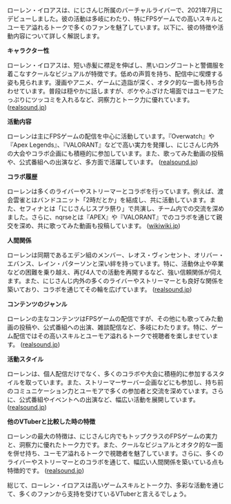 ローレン・イロアスは、にじさんじ所属のバーチャルライバーで、2021年7月にデビューしました。彼の活動は多岐にわたり、特にFPSゲームでの高いスキルとユーモア溢れるトークで多くのファンを魅了しています。以下に、彼の特徴や活動内容について詳しく解説します。

**キャラクター性**

ローレン・イロアスは、短い赤髪に襟足を伸ばし、黒いロングコートと警備服を着こなすクールなビジュアルが特徴です。低めの声質を持ち、配信中に喫煙する姿も見られます。漫画やアニメ、ゲームに造詣が深く、オタク的な一面も持ち合わせています。普段は穏やかに話しますが、ボケやふざけた場面ではユーモアたっぷりにツッコミを入れるなど、洞察力とトーク力に優れています。 ([realsound.jp](https://realsound.jp/tech/2024/08/post-1738602.html?utm_source=openai))

**活動内容**

ローレンは主にFPSゲームの配信を中心に活動しています。『Overwatch』や『Apex Legends』、『VALORANT』などで高い実力を発揮し、にじさんじ内外の大会やコラボ企画にも積極的に参加しています。また、歌ってみた動画の投稿や、公式番組への出演など、多方面で活躍しています。 ([realsound.jp](https://realsound.jp/tech/2024/08/post-1738602.html?utm_source=openai))

**コラボ履歴**

ローレンは多くのライバーやストリーマーとコラボを行っています。例えば、渡会雲雀とはバンドユニット「2時だとか」を結成し、共に活動しています。また、セフィナとは「にじさんじスプラ祭り」で共演し、チーム内での交流を深めました。さらに、nqrseとは『APEX』や『VALORANT』でのコラボを通じて親交を深め、共に歌ってみた動画も投稿しています。 ([wikiwiki.jp](https://wikiwiki.jp/nijisanji/%E3%83%AD%E3%83%BC%E3%83%AC%E3%83%B3%E3%83%BB%E3%82%A4%E3%83%AD%E3%82%A2%E3%82%B9/%E8%A9%B3%E3%81%97%E3%81%8F%E7%9F%A5%E3%82%8A%E3%81%9F%E3%81%84/%E4%B8%BB%E3%81%AA%E9%96%A2%E9%80%A3%E4%BA%BA%E7%89%A9?utm_source=openai))

**人間関係**

ローレンは同期であるエデン組のメンバー、レオス・ヴィンセント、オリバー・エバンス、レイン・パターソンと深い絆を持っています。特に、活動休止や卒業などの困難を乗り越え、再び4人での活動を再開するなど、強い信頼関係が伺えます。また、にじさんじ内外の多くのライバーやストリーマーとも良好な関係を築いており、コラボを通じてその輪を広げています。 ([realsound.jp](https://realsound.jp/tech/2024/08/post-1738602.html?utm_source=openai))

**コンテンツのジャンル**

ローレンの主なコンテンツはFPSゲームの配信ですが、その他にも歌ってみた動画の投稿や、公式番組への出演、雑談配信など、多岐にわたります。特に、ゲーム配信ではその高いスキルとユーモア溢れるトークで視聴者を楽しませています。 ([realsound.jp](https://realsound.jp/tech/2024/08/post-1738602.html?utm_source=openai))

**活動スタイル**

ローレンは、個人配信だけでなく、多くのコラボや大会に積極的に参加するスタイルを取っています。また、ストリーマーサーバー企画などにも参加し、持ち前のコミュニケーション力とユーモアで多くの参加者と交流を深めています。さらに、公式番組やイベントへの出演など、幅広い活動を展開しています。 ([realsound.jp](https://realsound.jp/tech/2024/08/post-1738602.html?utm_source=openai))

**他のVTuberと比較した時の特徴**

ローレンの最大の特徴は、にじさんじ内でもトップクラスのFPSゲームの実力と、洞察力に優れたトーク力です。また、クールなビジュアルとオタク的な一面を併せ持ち、ユーモア溢れるトークで視聴者を魅了しています。さらに、多くのライバーやストリーマーとのコラボを通じて、幅広い人間関係を築いている点も特徴的です。 ([realsound.jp](https://realsound.jp/tech/2024/08/post-1738602.html?utm_source=openai))

総じて、ローレン・イロアスは高いゲームスキルとトーク力、多彩な活動を通じて、多くのファンから支持を受けているVTuberと言えるでしょう。 